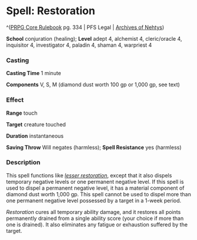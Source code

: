 # Spell: Restoration

^([PRPG Core Rulebook][ss-restoration] pg. 334 | PFS Legal | [Archives of Nehtys][sn-restoration])

**School** conjuration (healing); **Level** adept 4, alchemist 4, cleric/oracle 4, inquisitor 4, investigator 4, paladin 4, shaman 4, warpriest 4

### Casting

**Casting Time** 1 minute  

**Components** V, S, M (diamond dust worth 100 gp or 1,000 gp, see text)

### Effect

**Range** touch  

**Target** creature touched  

**Duration** instantaneous  

**Saving Throw** Will negates (harmless); **Spell Resistance** yes (harmless)

### Description

This spell functions like _[lesser restoration]_, except that it also dispels temporary negative levels or one permanent negative level. If this spell is used to dispel a permanent negative level, it has a material component of diamond dust worth 1,000 gp. This spell cannot be used to dispel more than one permanent negative level possessed by a target in a 1-week period.  

_Restoration_ cures all temporary ability damage, and it restores all points permanently drained from a single ability score (your choice if more than one is drained). It also eliminates any fatigue or exhaustion suffered by the target.

[ss-restoration]: http://paizo.com/pathfinderRPG/v57
[sn-restoration]: http://www.archivesofnethys.com/SpellDisplay.aspx?ItemName=Restoration
[lesser restoration]: http://www.archivesofnethys.com/SpellDisplay.aspx?ItemName=lesser%20restoration